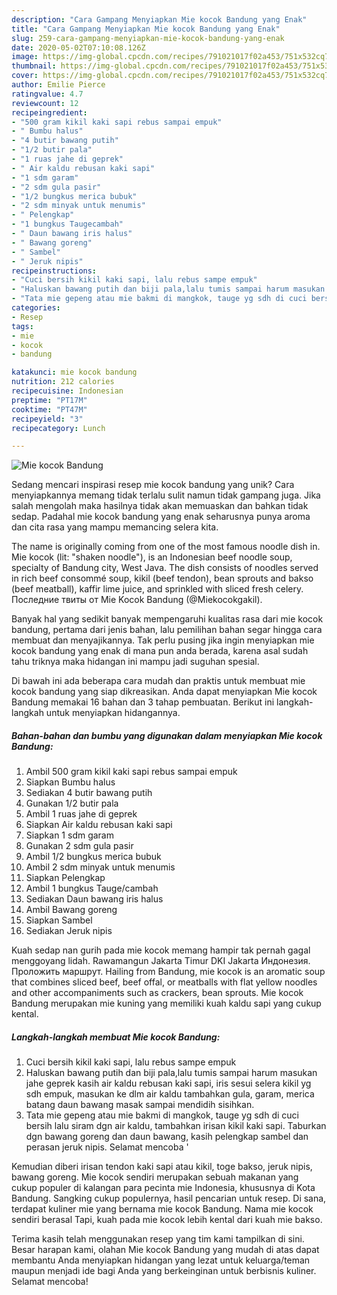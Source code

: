 ```yaml
---
description: "Cara Gampang Menyiapkan Mie kocok Bandung yang Enak"
title: "Cara Gampang Menyiapkan Mie kocok Bandung yang Enak"
slug: 259-cara-gampang-menyiapkan-mie-kocok-bandung-yang-enak
date: 2020-05-02T07:10:08.126Z
image: https://img-global.cpcdn.com/recipes/791021017f02a453/751x532cq70/mie-kocok-bandung-foto-resep-utama.jpg
thumbnail: https://img-global.cpcdn.com/recipes/791021017f02a453/751x532cq70/mie-kocok-bandung-foto-resep-utama.jpg
cover: https://img-global.cpcdn.com/recipes/791021017f02a453/751x532cq70/mie-kocok-bandung-foto-resep-utama.jpg
author: Emilie Pierce
ratingvalue: 4.7
reviewcount: 12
recipeingredient:
- "500 gram kikil kaki sapi rebus sampai empuk"
- " Bumbu halus"
- "4 butir bawang putih"
- "1/2 butir pala"
- "1 ruas jahe di geprek"
- " Air kaldu rebusan kaki sapi"
- "1 sdm garam"
- "2 sdm gula pasir"
- "1/2 bungkus merica bubuk"
- "2 sdm minyak untuk menumis"
- " Pelengkap"
- "1 bungkus Taugecambah"
- " Daun bawang iris halus"
- " Bawang goreng"
- " Sambel"
- " Jeruk nipis"
recipeinstructions:
- "Cuci bersih kikil kaki sapi, lalu rebus sampe empuk"
- "Haluskan bawang putih dan biji pala,lalu tumis sampai harum masukan jahe geprek kasih air kaldu rebusan kaki sapi, iris sesui selera kikil yg sdh empuk, masukan ke dlm air kaldu tambahkan gula, garam, merica batang daun bawang masak sampai mendidih sisihkan."
- "Tata mie gepeng atau mie bakmi di mangkok, tauge yg sdh di cuci bersih lalu siram dgn air kaldu, tambahkan irisan kikil kaki sapi. Taburkan dgn bawang goreng dan daun bawang, kasih pelengkap sambel dan perasan jeruk nipis. Selamat mencoba &#39;"
categories:
- Resep
tags:
- mie
- kocok
- bandung

katakunci: mie kocok bandung 
nutrition: 212 calories
recipecuisine: Indonesian
preptime: "PT17M"
cooktime: "PT47M"
recipeyield: "3"
recipecategory: Lunch

---
```



![Mie kocok Bandung](https://img-global.cpcdn.com/recipes/791021017f02a453/751x532cq70/mie-kocok-bandung-foto-resep-utama.jpg)

Sedang mencari inspirasi resep mie kocok bandung yang unik? Cara menyiapkannya memang tidak terlalu sulit namun tidak gampang juga. Jika salah mengolah maka hasilnya tidak akan memuaskan dan bahkan tidak sedap. Padahal mie kocok bandung yang enak seharusnya punya aroma dan cita rasa yang mampu memancing selera kita.

The name is originally coming from one of the most famous noodle dish in. Mie kocok (lit: &#34;shaken noodle&#34;), is an Indonesian beef noodle soup, specialty of Bandung city, West Java. The dish consists of noodles served in rich beef consommé soup, kikil (beef tendon), bean sprouts and bakso (beef meatball), kaffir lime juice, and sprinkled with sliced fresh celery. Последние твиты от Mie Kocok Bandung (@Miekocokgakil).

Banyak hal yang sedikit banyak mempengaruhi kualitas rasa dari mie kocok bandung, pertama dari jenis bahan, lalu pemilihan bahan segar hingga cara membuat dan menyajikannya. Tak perlu pusing jika ingin menyiapkan mie kocok bandung yang enak di mana pun anda berada, karena asal sudah tahu triknya maka hidangan ini mampu jadi suguhan spesial.


Di bawah ini ada beberapa cara mudah dan praktis untuk membuat mie kocok bandung yang siap dikreasikan. Anda dapat menyiapkan Mie kocok Bandung memakai 16 bahan dan 3 tahap pembuatan. Berikut ini langkah-langkah untuk menyiapkan hidangannya.

<!--inarticleads1-->

##### Bahan-bahan dan bumbu yang digunakan dalam menyiapkan Mie kocok Bandung:

1. Ambil 500 gram kikil kaki sapi rebus sampai empuk
1. Siapkan  Bumbu halus
1. Sediakan 4 butir bawang putih
1. Gunakan 1/2 butir pala
1. Ambil 1 ruas jahe di geprek
1. Siapkan  Air kaldu rebusan kaki sapi
1. Siapkan 1 sdm garam
1. Gunakan 2 sdm gula pasir
1. Ambil 1/2 bungkus merica bubuk
1. Ambil 2 sdm minyak untuk menumis
1. Siapkan  Pelengkap
1. Ambil 1 bungkus Tauge/cambah
1. Sediakan  Daun bawang iris halus
1. Ambil  Bawang goreng
1. Siapkan  Sambel
1. Sediakan  Jeruk nipis


Kuah sedap nan gurih pada mie kocok memang hampir tak pernah gagal menggoyang lidah. Rawamangun Jakarta Timur DKI Jakarta Индонезия. Проложить маршрут. Hailing from Bandung, mie kocok is an aromatic soup that combines sliced beef, beef offal, or meatballs with flat yellow noodles and other accompaniments such as crackers, bean sprouts. Mie kocok Bandung merupakan mie kuning yang memiliki kuah kaldu sapi yang cukup kental. 

<!--inarticleads2-->

##### Langkah-langkah membuat Mie kocok Bandung:

1. Cuci bersih kikil kaki sapi, lalu rebus sampe empuk
1. Haluskan bawang putih dan biji pala,lalu tumis sampai harum masukan jahe geprek kasih air kaldu rebusan kaki sapi, iris sesui selera kikil yg sdh empuk, masukan ke dlm air kaldu tambahkan gula, garam, merica batang daun bawang masak sampai mendidih sisihkan.
1. Tata mie gepeng atau mie bakmi di mangkok, tauge yg sdh di cuci bersih lalu siram dgn air kaldu, tambahkan irisan kikil kaki sapi. Taburkan dgn bawang goreng dan daun bawang, kasih pelengkap sambel dan perasan jeruk nipis. Selamat mencoba &#39;


Kemudian diberi irisan tendon kaki sapi atau kikil, toge bakso, jeruk nipis, bawang goreng. Mie kocok sendiri merupakan sebuah makanan yang cukup populer di kalangan para pecinta mie Indonesia, khususnya di Kota Bandung. Sangking cukup populernya, hasil pencarian untuk resep. Di sana, terdapat kuliner mie yang bernama mie kocok Bandung. Nama mie kocok sendiri berasal Tapi, kuah pada mie kocok lebih kental dari kuah mie bakso. 

Terima kasih telah menggunakan resep yang tim kami tampilkan di sini. Besar harapan kami, olahan Mie kocok Bandung yang mudah di atas dapat membantu Anda menyiapkan hidangan yang lezat untuk keluarga/teman maupun menjadi ide bagi Anda yang berkeinginan untuk berbisnis kuliner. Selamat mencoba!
